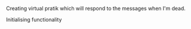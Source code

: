 Creating virtual pratik which will respond to the messages when I'm dead.

Initialising functionality

